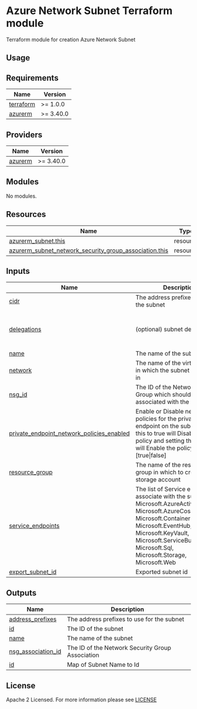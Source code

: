 # Azure Network Subnet Terraform module
Terraform module for creation Azure Network Subnet

## Usage

<!-- BEGIN_TF_DOCS -->
## Requirements

| Name | Version |
|------|---------|
| <a name="requirement_terraform"></a> [terraform](#requirement\_terraform) | >= 1.0.0 |
| <a name="requirement_azurerm"></a> [azurerm](#requirement\_azurerm) | >= 3.40.0 |

## Providers

| Name | Version |
|------|---------|
| <a name="provider_azurerm"></a> [azurerm](#provider\_azurerm) | >= 3.40.0 |

## Modules

No modules.

## Resources

| Name | Type |
|------|------|
| [azurerm_subnet.this](https://registry.terraform.io/providers/hashicorp/azurerm/latest/docs/resources/subnet) | resource |
| [azurerm_subnet_network_security_group_association.this](https://registry.terraform.io/providers/hashicorp/azurerm/latest/docs/resources/subnet_network_security_group_association) | resource |

## Inputs

| Name | Description | Type | Default | Required |
|------|-------------|------|---------|:--------:|
| <a name="input_cidr"></a> [cidr](#input\_cidr) | The address prefixes to use for the subnet | `string` | n/a | yes |
| <a name="input_delegations"></a> [delegations](#input\_delegations) | (optional) subnet delegation | <pre>list(object({<br>    name    = string<br>    actions = list(string)<br>  }))</pre> | `[]` | no |
| <a name="input_name"></a> [name](#input\_name) | The name of the subnet | `string` | n/a | yes |
| <a name="input_network"></a> [network](#input\_network) | The name of the virtual network in which the subnet is created in | `string` | n/a | yes |
| <a name="input_nsg_id"></a> [nsg\_id](#input\_nsg\_id) | The ID of the Network Security Group which should be associated with the Subnet | `string` | null | no |
| <a name="input_private_endpoint_network_policies_enabled"></a> [private\_endpoint\_network\_policies\_enabled](#input\_private\_endpoint\_network\_policies\_enabled) | Enable or Disable network policies for the private link endpoint on the subnet. Setting this to true will Disable the policy and setting this to false will Enable the policy: [true\|false] | `bool` | `true` | no |
| <a name="input_resource_group"></a> [resource\_group](#input\_resource\_group) | The name of the resource group in which to create the storage account | `string` | n/a | yes |
| <a name="input_service_endpoints"></a> [service\_endpoints](#input\_service\_endpoints) | The list of Service endpoints to associate with the subnet: Microsoft.AzureActiveDirectory, Microsoft.AzureCosmosDB, Microsoft.ContainerRegistry, Microsoft.EventHub, Microsoft.KeyVault, Microsoft.ServiceBus, Microsoft.Sql, Microsoft.Storage, Microsoft.Web | `list(string)` | <pre>[<br>  "Microsoft.Storage",<br>  "Microsoft.KeyVault",<br>  "Microsoft.Sql"<br>]</pre> | no |
| <a name="input_export_subnet_id"></a> [export\_subnet\_id](#input\_export\_subnet\_id) | Exported subnet id | `string` | null | no |

## Outputs

| Name | Description |
|------|-------------|
| <a name="output_address_prefixes"></a> [address\_prefixes](#output\_address\_prefixes) | The address prefixes to use for the subnet |
| <a name="output_id"></a> [id](#output\_id) | The ID of the subnet |
| <a name="output_name"></a> [name](#output\_name) | The name of the subnet |
| <a name="output_nsg_association_id"></a> [nsg\_association\_id](#output\_nsg\_association\_id) | The ID of the Network Security Group Association |
| <a name="name_to_id_map"></a> [id](#output\_name\_to\_id\_map) | Map of Subnet Name to Id |
<!-- END_TF_DOCS -->

## License

Apache 2 Licensed. For more information please see [LICENSE](https://github.com/data-platform-hq/terraform-azurerm-subnet/tree/main/LICENSE)
